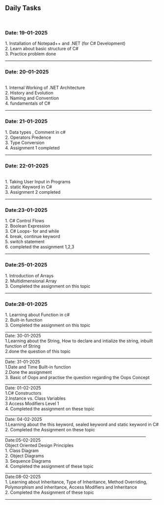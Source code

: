 <h2> Daily Tasks </h2><br>
<h3> Date: 19-01-2025 </h3>
 1. Installation of Notepad++ and .NET (for C# Development)<br>
 2. Learn about basic structure of C#<br>
 3. Practice problem done<br>
___________________________________________________________________________
<h3> Date: 20-01-2025 </h3> <br>
1. Internal Working of .NET Architecture <br>
2. History and Evolution<br>
3. Naming and Convention <br>
4. fundamentals of C#<br>
___________________________________________________________________________
<br>
<h3> Date: 21-01-2025 </h3> 
1. Data types , Comment in c#<br>
2. Operators Predence<br>
3. Type Conversion<br>
4. Assignment 1 completed <br>
___________________________________________________________________________
<br>
<h3> Date: 22-01-2025 </h3><br>
1. Taking User Input in Programs<br>
2. static Keyword in C#<br>
3. Assignment 2 completed<br>
___________________________________________________________________________
<br>
<h3> Date:23-01-2025 </h3>
1. C# Control Flows<br>
2. Boolean Expression<br>
3. C# Loops- for and while <br>
4. break, continue keyword <br>
5. switch statement<br>
6. completed the assignment 1,2,3 <br>
__________________________________________________________________________
<br>
<h3> Date:25-01-2025 </h3>
1. Introduction of Arrays</br>
2. Multidimensional Array</br>
3. Completed the assignment on this topic</br>
___________________________________________________________________________
<br>
<h3> Date:28-01-2025 </h3>
1. Learning about Function in c# <br>
2. Built-in function <br>
3. Completed the assignment on this topic </br>
___________________________________________________________________________
<br> Date: 30-01-2025 </br>
1.Learning  about the String, How to declare and intialize the string, inbuilt function of String<br>
2.done the question of this topic <br>
___________________________________________________________________________
<br>Date: 31-01-2025 </br>
1.Date and Time Built-in function<br>
2.Done the assignment <br>
3. Basic of Oops and practise the question regarding the Oops Concept<br>
___________________________________________________________________________
<br>Date: 01-02-2025 <br>
1.C# Constructors<br>
2.Instance vs. Class Variables<br>
3 Access Modifiers Level 1<br>
4. Completed the assignment on these topic <br>
___________________________________________________________________________
<br> Date: 04-02-2025 </br>
1.Learning about the this keyword, sealed keyword and static keyword in C#<br>
2. Completed the Assignment on these topic
 <br>________________________________________________________________________
<br> Date:05-02-2025 </br>
   Object Oriented Design Principles<br>
1. Class Diagram</br>
2. Object Diagrams</br>
3. Sequence Diagrams</br>
4. Completed the assignment of these topic<br>
___________________________________________________________________________
<br> Date:08-02-2025 </br>
1. Learning about Inheritance, Type of Inheritance, Method Overriding,<br>
 Polymorphism and inheritance, Access Modifiers and Inheritance<br>
2. Completed the Assignment of these topic<br>
___________________________________________________________________________
<br> 

